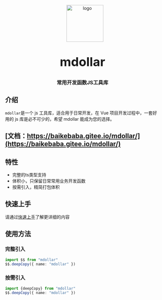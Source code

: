 <p align="center">
    <img alt="logo" src="" width="120" height="120" style="margin-bottom: 10px;">
</p>
<h3 align="center" style="margin: 30px 0 30px;font-weight: bold;font-size:40px;">mdollar</h3>
<h3 align="center">常用开发函数JS工具库</h3>

## 介绍

`mdollar`是一个 js 工具库，适合用于日常开发，在 Vue 项目开发过程中，一套好用的 js 库是必不可少的，希望 mdollar 能成为您的选择。

## [文档：https://baikebaba.gitee.io/mdollar/](https://baikebaba.gitee.io/mdollar/)

## 特性

- 完整的ts类型支持
- 体积小，只保留日常常用业务开发函数
- 按需引入，精简打包体积

## 快速上手

请通过[快速上手](https://baikebaba.gitee.io/mdollar/guide/install)了解更详细的内容

## 使用方法

### 完整引入

```typescript
import $$ from "mdollar"
$$.deepCopy({ name: "mdollar" })
```

### 按需引入

```typescript
import {deepCopy} from "mdollar"
$$.deepCopy({ name: "mdollar" })
```
